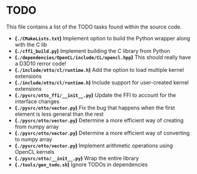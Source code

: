 # TODO
This file contains a list of the TODO tasks found within the source code.
- **(`./CMakeLists.txt`)** Implement option to build the Python wrapper along with the C lib
- **(`./cffi_build.py`)** Implement building the C library from Python
- **(`./dependencies/OpenCL/include/CL/opencl.hpp`)** This should really have a D3D10 rerror code!
- **(`./include/otto/cl/runtime.h`)** Add the option to load multiple kernel extensions
- **(`./include/otto/cl/runtime.h`)** Include support for user-created kernel extensions
- **(`./pysrc/otto_ffi/__init__.py`)** Update the FFI to account for the interface changes
- **(`./pysrc/otto/vector.py`)** Fix the bug that happens when the first element is less general than the rest
- **(`./pysrc/otto/vector.py`)** Determine a more efficient way of creating from numpy array
- **(`./pysrc/otto/vector.py`)** Determine a more efficient way of converting to numpy array
- **(`./pysrc/otto/vector.py`)** Implement arithmetic operations using OpenCL kernels
- **(`./pysrc/otto/__init__.py`)** Wrap the entire library
- **(`./tools/gen_todo.sh`)** Ignore TODOs in dependencies

